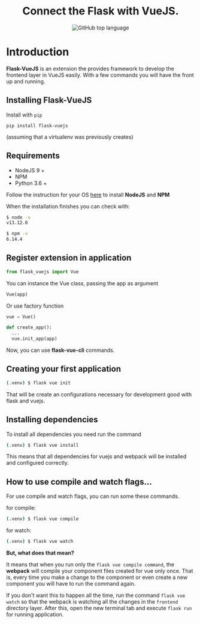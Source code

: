 <h1 align="center">
  Connect the Flask with VueJS.
</h1>

<p align="center">
<img alt="GitHub top language" src="https://img.shields.io/github/languages/top/pacotei/flask-vuejs">
</p>

# Introduction

**Flask-VueJS** is an extension the provides framework to develop the frontend layer in VueJS easily. With a few commands you will have the front up and running.

## Installing Flask-VueJS

Install with `pip`  

    pip install flask-vuejs

 (assuming that a virtualenv was previously creates)

## Requirements

- NodeJS 9 +
- NPM
- Python 3.6 +

Follow the instruction for your OS [here](https://nodejs.org/en/download/package-manager/) to install **NodeJS** and **NPM**

When the installation finishes you can check with:    
```sh
$ node -v
v13.12.0

$ npm -v
6.14.4
```

## Register extension in application

```python
from flask_vuejs import Vue
``` 
You can instance the Vue class, passing the app as argument

```python
Vue(app)
``` 

Or use factory function

```python
vue = Vue()

def create_app():
  ...
  vue.init_app(app)
```

Now, you can use **flask-vue-cli** commands.

## Creating your first application

```sh
(.venv) $ flask vue init
``` 


That will be create an configurations necessary for development good with flask and vuejs.


## Installing dependencies

To install all dependencies you need run the command

```sh
(.venv) $ flask vue install
``` 
This means that all dependencies for vuejs and webpack will be installed and configured correctly.


## How to use compile and watch flags...

For use compile and watch flags, you can run some these commands.

for compile:
```sh
(.venv) $ flask vue compile
``` 

for watch:
```sh
(.venv) $ flask vue watch
```

**But, what does that mean?**

It means that when you run only the `flask vue compile command`, the **webpack** will compile your component files created for vue only once. That is, every time you make a change to the component or even create a new component you will have to run the command again.

If you don't want this to happen all the time, run the command `flask vue watch` so that the webpack is watching all the changes in the `frontend` directory layer. After this, open the new terminal tab and execute `flask run` for running application.